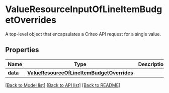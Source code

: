 # ValueResourceInputOfLineItemBudgetOverrides

A top-level object that encapsulates a Criteo API request for a single value.

## Properties
Name | Type | Description | Notes
------------ | ------------- | ------------- | -------------
**data** | [**ValueResourceOfLineItemBudgetOverrides**](ValueResourceOfLineItemBudgetOverrides.md) |  | [optional] 

[[Back to Model list]](../README.md#documentation-for-models) [[Back to API list]](../README.md#documentation-for-api-endpoints) [[Back to README]](../README.md)


